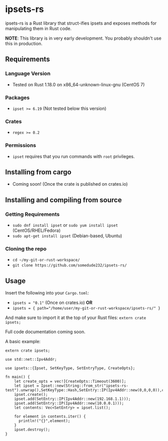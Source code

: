 # ipsets-rs
ipsets-rs is a Rust library that struct-ifies ipsets and exposes methods for manipulating them in Rust code.

**NOTE**: This library is in very early development. You probably shouldn't use this in production.

## Requirements
### Language Version
* Tested on Rust 1.18.0 on x86_64-unknown-linux-gnu (CentOS 7)

### Packages
* `ipset >= 6.19` (Not tested below this version)

### Crates
* `regex >= 0.2`

### Permissions
* `ipset` requires that you run commands with `root` privileges.

## Installing from cargo
* Coming soon! (Once the crate is published on crates.io)
## Installing and compiling from source
### Getting Requirements
* `sudo dnf install ipset` or `sudo yum install ipset` (CentOS/RHEL/Fedora)
* `sudo apt-get install ipset` (Debian-based, Ubuntu)

### Cloning the repo
* `cd ~/my-git-or-rust-workspace/`
* `git clone https://github.com/somedude232/ipsets-rs/`

## Usage
Insert the following into your `Cargo.toml`:
* `ipsets = "0.1"` (Once on crates.io) **OR**
* `ipsets = { path="/home/user/my-git-or-rust-workspace/ipsets-rs/" }`

And make sure to import it at the top of your Rust files: `extern crate ipsets;`

Full code documentation coming soon.

A basic example:
```
extern crate ipsets;

use std::net::Ipv4Addr;

use ipsets::{Ipset, SetKeyType, SetEntryType, CreateOpts};

fn main() {
    let create_opts = vec![CreateOpts::Timeout(3600)];
    let ipset = Ipset::new(String::from_str("ipsets-rs-test").unwrap(),SetKeyType::Hash,SetEntry::IP(Ipv4Addr::new(0,0,0,0)),create_opts);
    ipset.create();
    ipset.add(SetEntry::IP(Ipv4Addr::new(192.168.1.1)));
    ipset.add(SetEntry::IP(Ipv4Addr::new(10.0.0.1)));
    let contents: Vec<SetEntry> = ipset.list();
    
    for element in contents.iter() {
      println!("{}",element);
    }
    ipset.destroy();
}
```
